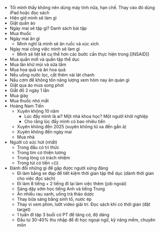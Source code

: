 - Tối mình thấy không nên dùng máy tính nữa, hạn chế. Thay vào đó dùng iPad hoặc đọc sách
- Hiện giờ mình sẽ làm gì
- Giặt quần áo
- Ngày mai sẽ tập gì? Danh sách bài tập
- Mua thuốc
- Ngày mai ăn gì
	- Mình nghĩ là mình sẽ ăn ruốc và xúc xích
- Ngày mai công việc mình sẽ làm gì
	- Mình sẽ liệt kê cụ thể hơn các bước cần thực hiện trong [[NSAID]]
- Mua quần mới và quần tập thể dục
- Mua lăn khử mùi và sữa tắm
- Mua hoa quả và ăn hoa quả
- Nếu uống nước lọc, cắt thêm vài lát chanh
- Nấu cơm để không tốn năng lượng xem hôm nay ăn quán gi
- Giặt qua áo mưa xong phơi
- Giẳt đồ 2 ngày 1 lần
- Mua giày
- Mua thuốc nhỏ mắt
- Hoàng Nam Tiến
	- Xuyên không 10 năm
		- Lúc đấy mình là ai? Một nhà khoa học? Một người khởi nghiệp
		- Cho rằng lúc đấy mình có bao nhiêu tiền
	- Xuyên không đến 2025 (xuyên không từ xa đến gần à)
	- Xuyên không đến ngày mai
	- Mua nhà
- Người có sức hút (nhất)
	- Trong đầu có tri thức
	- Trong tim có thiện lương
	- Trong lòng có trách nhiệm
	- Trong túi có tiền =)))
- Đánh đổi những gì để gặp được người xứng đáng
	- Đi làm bằng xe đạp để tiết kiệm thời gian tập thể dục (dành thời gian cho việc đọc sách)
	- Đi làm 8 tiếng + 2 tiếng đi lại làm việc thêm (job ngoài)
	- Sáng dậy sớm học tiếng Anh và tiếng Trung
	- Ăn nhiều rau xanh, uống trà thảo dược
	- Thay bữa sáng bằng sinh tố, nươc ép
	- Thay vì xem phim, lướt video giải trí. Đọc sách khi có thời gian (đặt target)
	- 1 tuần đi tập 3 buổi có PT để tăng cơ, độ dáng
	- Đầu tư 30-40% thu nhập để đi học ngoại ngữ, kỹ năng mềm, chuyên môn